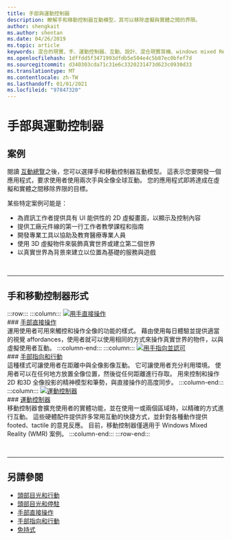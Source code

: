 ```yaml
---
title: 手部與運動控制器
description: 瞭解手和移動控制器互動模型，其可以移除虛擬與實體之間的界限。
author: shengkait
ms.author: shentan
ms.date: 04/26/2019
ms.topic: article
keywords: 混合的現實、手、運動控制器、互動、設計、混合現實耳機、windows mixed Reality 耳機、虛擬實境耳機、HoloLens、MRTK、混合現實工具組
ms.openlocfilehash: 1dffdd5f3471993dfdb5e504e4c5b87ec0bfef7d
ms.sourcegitcommit: d340303cda71c31e6c3320231473d623c0930d33
ms.translationtype: MT
ms.contentlocale: zh-TW
ms.lasthandoff: 01/01/2021
ms.locfileid: "97847320"
---
```

# <a name="hands-and-motion-controllers"></a>手部與運動控制器

## <a name="scenarios"></a>案例

閱讀 [互動總覽](interaction-fundamentals.md)之後，您可以選擇手和移動控制器互動模型。 這表示您要開發一個應用程式，要求使用者使用兩次手與全像全球互動。 您的應用程式即將達成在虛擬和實體之間移除界限的目標。

某些特定案例可能是：
* 為資訊工作者提供具有 UI 能供性的 2D 虛擬畫面，以顯示及控制內容
* 提供工廠元件線的第一行工作者教學課程和指南
* 開發專業工具以協助及教育醫療專業人員  
* 使用 3D 虛擬物件來裝飾真實世界或建立第二個世界 
* 以真實世界為背景來建立以位置為基礎的服務與遊戲

<br>

---

## <a name="hands-and-motion-controllers-modalities"></a>手和移動控制器形式

:::row:::
    :::column:::
       [![用手直接操作](images/hands-and-controllers-direct-manipulation.jpg)](direct-manipulation.md)<br>
       ### <a name="direct-manipulation-with-handsbr"></a>[手部直接操作](direct-manipulation.md)<br>
       運用使用者可用來觸控和操作全像的功能的樣式。 藉由使用每日體驗並提供適當的視覺 affordances，使用者就可以使用相同的方式來操作真實世界的物件，以與虛擬使用者互動。
    :::column-end:::
    :::column:::
       [![用手指向並認可](images/hands-and-controllers-point-and-commit.jpg)](point-and-commit.md)<br>
        ### <a name="point-and-commit-with-handsbr"></a>[手部指向和行動](point-and-commit.md)<br>
        這種樣式可讓使用者在距離中與全像影像互動。 它可讓使用者充分利用環境。 使用者可以在任何地方放置全像位置，然後從任何距離進行存取。 用來控制和操作2D 和3D 全像投影的精神模型和筆勢，與直接操作的高度同步。
    :::column-end:::
    :::column:::
       [![運動控制器](images/hands-and-controllers-motion-controllers.jpg)](motion-controllers.md)<br>
       ### <a name="motion-controllersbr"></a>[運動控制器](motion-controllers.md)<br>
       移動控制器會擴充使用者的實體功能，並在使用一或兩個區域時，以精確的方式進行互動。 這些硬體配件提供許多常用互動的快捷方式，並針對各種動作提供 footed、tactile 的意見反應。 目前，移動控制器僅適用于 Windows Mixed Reality (WMR) 案例。 
    :::column-end:::
:::row-end:::

<br>

---

## <a name="see-also"></a>另請參閱
* [頭部目光和行動](gaze-and-commit.md)
* [頭部目光和停駐](gaze-and-dwell.md)
* [手部直接操作](direct-manipulation.md)
* [手部指向和行動](point-and-commit.md)
* [免持式](hands-free.md)
